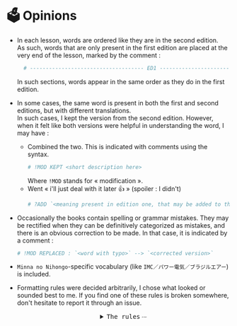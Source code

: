 
# 🗳️ Opinions

- In each lesson, words are ordered like they are in the second edition. <br>
  As such, words that are only present in the first edition are placed at the very end of the lesson, marked by the comment :
  ```yaml
    # ------------------------------------ ED1 ----------------------------------- #
  ```
  In such sections, words appear in the same order as they do in the first edition.
- In some cases, the same word is present in both the first and second editions, but with different translations. <br>
  In such cases, I kept the version from the second edition. However, when it felt like both versions were helpful in understanding the word, I may have :
    - Combined the two. This is indicated with comments using the syntax. <br>
      ```yaml
      # !MOD KEPT <short description here>
      ```
      Where `!MOD` stands for « modification ».
    - Went « i'll just deal with it later 👍 » (spoiler : I didn't) <br>
      ```yaml
      # ?ADD `<meaning present in edition one, that may be added to the one from edition two, or may sit in this comment forever>`
      ```
- Occasionally the books contain spelling or grammar mistakes. They may be rectified when they can be definitively categorized as mistakes, and there is an obvious correction to be made. In that case, it is indicated by a comment :
  ```yaml
  # !MOD REPLACED : `<word with typo>` --> `<corrected version>`
  ```
- `Minna no Nihongo`-specific vocabulary (like `IMC／パワー電気／ブラジルエアー`) is included.
- Formatting rules were decided arbitrarily, I chose what looked or sounded best to me. If you find one of these rules is broken somewhere, don't hesitate to report it through an issue.
  <div align="center">
  <details>
    <summary><kbd>The rules</kbd> <sub><sup><sub><sup><sub><sup><sub><sup><sub><sup>are simple</sup></sub></sup></sub></sup></sub></sup></sub></sup></sub></summary>
    <div align="left">

    - When a word has no `kanji`, the field is set to null using a `~`.
    - In fields `kanji` and `kana` :
      - Regular spaces ` ` are used over ideographic spaces `　`. <br>
        Example : `～から 来ました。`.
      - Fullwidth parentheses `（` and `）` are used. No space should be inserted before nor after. <br>
        Example : `だれ（どなた）`.
      - Fullwidth square brackets `［` and `］` are used. No space should be inserted before nor after. <br>
        Example : `［どうぞ］よろしく［お願いします］。`.
      - Fullwidth tildes `～` are also invited to the party, and they may be used in combination with spaces. <br>
        Example : `この ～`, `撮ります［写真を～］`.
      - Ideographic full stops `。` and ideographic commas `、` shall also be used ; as usual with no trailing space. <br>
        Example : `じゃ、また［あした］。`.
      - Fullwidth numbers are used over *basic latin* ones. <br>
        Example : `１日` instead of `1 日`.
      - Use the fullwidth solidus `／` instead of the solidus `/`. <br>
        Example : `さくら大学／富士大学`.
    - In `meaning` :
      - Prefer regular parentheses `(` and `)` as well as regular square brackets `[` and `]`, except when a string in Japanese is inserted. <br>
        Example : `put on [glasses]` or `Pleased to meet you, too. (response to［どうぞ］よろしく［おねがいします］。)`. Notice the regular parentheses enclosing the Japanese part, with fullwidth square brackets inside.
      - Use fullwidth tildes `～` and fullwidth hyphen-minuses `－` when necessary. <br>
        Example : `I'm from ～ (country)`, `－ years old`.
      - Regular colons `:` (may be enclosed in spaces) are used instead of fullwidth colons `：`. <br>
        Example : `meeting, conference (～を します : hold a meeting)`.
      - Regular solidi `/` are preferred. <br>
        Example : `You're welcome./Don't mention it.`.
      - Regular apostrophes `'` are preferred. <br>
        Example : `That's good.` and `'The Seven Samurai', a classic movie by Akira Kurosawa`.
      - Add spaces around French guillemets. <br>
        Example : `froid (le temps «il fait froid»)` --> `froid (le temps « il fait froid »)`.
      - For languages such as French that require a space before punctuation, replace `*:` by <code>&nbsp;:&nbsp;</code> but keep `*?` and `*!`. <br>
        Example : `Oui?` is kept this way ; but edit `football (～を します:jouer au football)` into `football (～を します : jouer au football)`.
      - When a meaning is missing from the database, it is set to `null`. <br>
        Example : `fr: null,`.
    </div>
  </details>
  </div>
